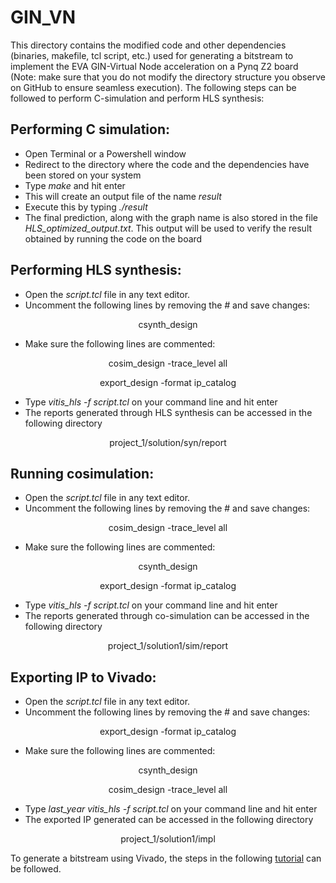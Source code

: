 # GIN_VN

This directory contains the modified code and other dependencies (binaries, makefile, tcl script, etc.) used for generating a bitstream to implement the EVA GIN-Virtual Node acceleration on a Pynq Z2 board (Note: make sure that you do not modify the directory structure you observe on GitHub to ensure seamless execution). The following steps can be followed to perform C-simulation and perform HLS synthesis:

## Performing C simulation:

- Open Terminal or a Powershell window
- Redirect to the directory where the code and the dependencies have been stored on your system
- Type _make_ and hit enter
- This will create an output file of the name _result_
- Execute this by typing _./result_
- The final prediction, along with the graph name is also stored in the file _HLS_optimized_output.txt_. This output will be used to verify the result obtained by running the code on the board

## Performing HLS synthesis:

- Open the _script.tcl_ file in any text editor.
- Uncomment the following lines by removing the _#_ and save changes:
<p align="center">
csynth_design
</p>

- Make sure the following lines are commented:

<p align="center">
cosim_design -trace_level all
</p>
<p align="center">
export_design -format ip_catalog
</p>
  
- Type _vitis_hls -f script.tcl_ on your command line and hit enter
- The reports generated through HLS synthesis can be accessed in the following directory
<p align="center">
project_1/solution/syn/report
</p>

## Running cosimulation:

- Open the _script.tcl_ file in any text editor.
- Uncomment the following lines by removing the # and save changes:
<p align="center">
cosim_design -trace_level all
</p>

- Make sure the following lines are commented:
<p align="center">
csynth_design
</p>
<p align="center">
export_design -format ip_catalog
</p>

- Type _vitis_hls -f script.tcl_ on your command line and hit enter
- The reports generated through co-simulation can be accessed in the following directory
<p align="center">
project_1/solution1/sim/report
</p>

## Exporting IP to Vivado:

- Open the _script.tcl_ file in any text editor.
- Uncomment the following lines by removing the # and save changes:
<p align="center">
export_design -format ip_catalog
</p>

- Make sure the following lines are commented:
<p align="center">
csynth_design
</p>
<p align="center">
cosim_design -trace_level all
</p>

- Type _last_year vitis_hls -f script.tcl_ on your command line and hit enter
- The exported IP generated can be accessed in the following directory
<p align="center">
project_1/solution1/impl
</p>

To generate a bitstream using Vivado, the steps in the following [tutorial](https://github.com/sharc-lab/FPGA_ECE8893/tree/main/tutorial#implement-the-adder-on-fpga-using-vivado) can be followed.
